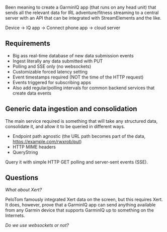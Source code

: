 Been meaning to create a GarminIQ app (that runs on any head unit) that sends all the relevant data for IRL adventure/fitness streaming to a central server with an API that can be integrated with StreamElements and the like.

Device -> IQ app -> Connect phone app -> cloud server

## Requirements

- Big ass real-time database of new data submission events
- Ingest literally any data submitted with PUT
- Polling and SSE only (no websockets)
- Customizable forced latency setting
- Event timestamps required (NOT the time of the HTTP request)
- Events triggered for subscribing apps
- Also add regular/polling intervals for common backend services that create data events
## Generic data ingestion and consolidation

The main service required is something that will take any structured data, consolidate it, and allow it to be queried in different ways.

- Endpoint path agnostic (the URL path becomes part of the data, https://example.com/rwxrob/put)
- HTTP MIME headers
- QueryString

Query it with simple HTTP GET polling and server-sent events (SSE).
## Questions

*What about Xert?*

PeloTom famously integrated Xert data on the screen, but this requires Xert. It does, however, prove that a GarminIQ app can send anything available from any Garmin device that supports GarminIQ up to something on the Internets.

*Do we use websockets or not?*

